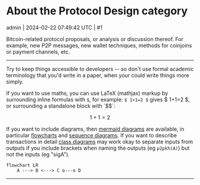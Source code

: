 # About the Protocol Design category

admin | 2024-02-22 07:49:42 UTC | #1

Bitcoin-related protocol proposals, or analysis or discussion thereof. For example, new P2P messages, new wallet techniques, methods for coinjoins or payment channels, etc.

---

Try to keep things accessible to developers -- so don't use formal academic terminology that you'd write in a paper, when your could write things more simply.

If you want to use maths, you can use LaTeX (mathjax) markup by surrounding inline formulas with `$`, for example: `$ 1+1=2 $` gives $ 1+1=2 $, or surrounding a standalone block with `$$`:

$$
1+1=2
$$

If you want to include diagrams, then [mermaid diagrams](https://mermaid.js.org/) are available, in particular [flowcharts](https://mermaid.js.org/syntax/flowchart.html) and [sequence diagrams](https://mermaid.js.org/syntax/sequenceDiagram.html). If you want to describe transactions in detail [class diagrams](https://mermaid.js.org/syntax/classDiagram.html) may work okay to separate inputs from outputs if you include brackets when naming the outputs (eg `p2pkh(A)`) but not the inputs (eg "sigA").

```mermaid height=59,auto
flowchart LR
    A ---> B <---> C o---o D
```

-------------------------

